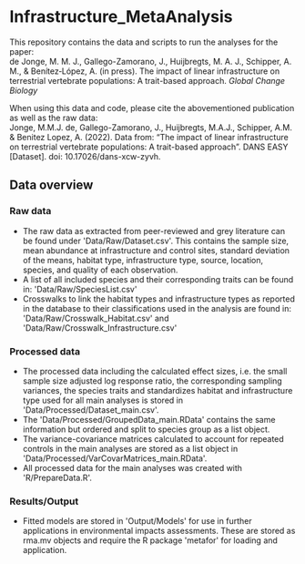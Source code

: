 # Infrastructure_MetaAnalysis 

This repository contains the data and scripts to run the analyses for the paper:  
de Jonge, M. M. J., Gallego-Zamorano, J., Huijbregts, M. A. J., Schipper, A. M., & Benítez‐López, A. (in press). The impact of linear infrastructure on terrestrial vertebrate populations: A trait-based approach. *Global Change Biology*

When using this data and code, please cite the abovementioned publication as well as the raw data:  
Jonge, M.M.J. de, Gallego-Zamorano, J., Huijbregts, M.A.J., Schipper, A.M. & Benitez Lopez, A. (2022). Data from: “The impact of linear infrastructure on terrestrial vertebrate populations: A trait-based approach”. DANS EASY [Dataset]. doi: 10.17026/dans-xcw-zyvh. 

## Data overview
### Raw data
- The raw data as extracted from peer-reviewed and grey literature can be found under 'Data/Raw/Dataset.csv'. This contains the sample size, mean abundance at infrastructure and control sites, standard deviation of the means, habitat type, infrastructure type, source, location, species, and quality of each observation.
- A list of all included species and their corresponding traits can be found in: 'Data/Raw/SpeciesList.csv'
- Crosswalks to link the habitat types and infrastructure types as reported in the database to their classifications used in the analysis are found in: 'Data/Raw/Crosswalk_Habitat.csv' and 'Data/Raw/Crosswalk_Infrastructure.csv'

### Processed data
- The processed data including the calculated effect sizes, i.e. the small sample size adjusted log response ratio, the corresponding sampling variances, the species traits and standardizes habitat and infrastructure type used for all main analyses is stored in 'Data/Processed/Dataset_main.csv'. 
- The 'Data/Processed/GroupedData_main.RData' contains the same information but ordered and split to species group as a list object.  
- The variance-covariance matrices calculated to account for repeated controls in the main analyses are stored as a list object in 'Data/Processed/VarCovarMatrices_main.RData'.
- All processed data for the main analyses was created with 'R/PrepareData.R'. 

### Results/Output
- Fitted models are stored in 'Output/Models' for use in further applications in environmental impacts assessments. These are stored as rma.mv objects and require the R package 'metafor' for loading and application. 
